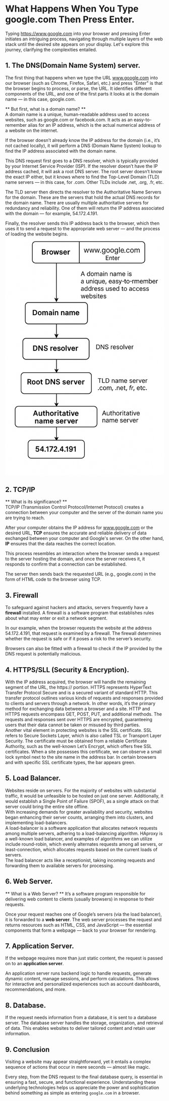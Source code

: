 # What Happens When You Type google.com Then Press Enter.
Typing https://www.google.com into your browser and pressing Enter initiates an intriguing process, navigating through multiple layers of the web stack until the desired site appears on your display. Let's explore this journey, clarifying the complexities entailed.

## 1. The DNS(Domain Name System) server.
The first thing that happens when we type the URL www.google.com into our browser (such as Chrome, Firefox, Safari, etc.) and press "Enter" is that the browser begins to process, or parse, the URL. It identifies different components of the URL, and one of the first parts it looks at is the domain name — in this case, google.com.<br>

** But first, what is a domain name? ** <br>
A domain name is a unique, human-readable address used to access websites, such as google.com or facebook.com. It acts as an easy-to-remember alias for an IP address, which is the actual numerical address of a website on the internet.<br>

If the browser doesn’t already know the IP address for the domain (i.e., it’s not cached locally), it will perform a DNS (Domain Name System) lookup to find the IP address associated with the domain name.<br>

This DNS request first goes to a DNS resolver, which is typically provided by your Internet Service Provider (ISP). If the resolver doesn’t have the IP address cached, it will ask a root DNS server. The root server doesn’t know the exact IP either, but it knows where to find the Top-Level Domain (TLD) name servers — in this case, for .com. Other TLDs include .net, .org, .fr, etc.<br>

The TLD server then directs the resolver to the Authoritative Name Servers for the domain. These are the servers that hold the actual DNS records for the domain name. There are usually multiple authoritative servers for redundancy and reliability. One of them will return the IP address associated with the domain — for example, 54.172.4.191.<br>

Finally, the resolver sends this IP address back to the browser, which then uses it to send a request to the appropriate web server — and the process of loading the website begins.
![Alt text](./DNS.png)

## 2. TCP/IP
** What is its significance? **<br> 
TCP/IP (Transmission Control Protocol/Internet Protocol) creates a connection between your computer and the server of the domain name you are trying to reach.

After your computer obtains the IP address for www.google.com or the desired URL, **TCP** ensures the accurate and reliable delivery of data exchanged between your computer and Google's server. On the other hand, **IP** ensures that the data reaches the correct location.  

This process resembles an interaction where the browser sends a request to the server hosting the domain, and once the server receives it, it responds to confirm that a connection can be established.  

The server then sends back the requested URL (e.g., google.com) in the form of HTML code to the browser using TCP.

## 3. Firewall
To safeguard against hackers and attacks, servers frequently have a **firewall** installed. A firewall is a software program that establishes rules about what may enter or exit a network segment.

In our example, when the browser requests the website at the address 54.172.4.191, that request is examined by a firewall. The firewall determines whether the request is safe or if it poses a risk to the server’s security.  

Browsers can also be fitted with a firewall to check if the IP provided by the DNS request is potentially malicious.

## 4. HTTPS/SLL (Security & Encryption).
With the IP address acquired, the browser will handle the remaining segment of the URL, the https:// portion. HTTPS represents HyperText Transfer Protocol Secure and is a secured variant of standard HTTP. This transfer protocol outlines various kinds of requests and responses provided to clients and servers through a network. In other words, it’s the primary method for exchanging data between a browser and a site. HTTP and HTTPS requests encompass GET, POST, PUT, and additional methods. The requests and responses sent over HTTPS are encrypted, guaranteeing users that their data cannot be taken or misused by third parties.<br>
Another vital element in protecting websites is the SSL certificate. SSL refers to Secure Sockets Layer, which is also called TSL or Transport Layer Security. The certificate must be obtained from a reliable Certificate Authority, such as the well-known Let’s Encrypt, which offers free SSL certificates. When a site possesses this certificate, we can observe a small lock symbol next to the site name in the address bar. In certain browsers and with specific SSL certificate types, the bar appears green.

## 5. Load Balancer.
Websites reside on servers. For the majority of websites with substantial traffic, it would be unfeasible to be hosted on just one server. Additionally, it would establish a Single Point of Failure (SPOF), as a single attack on that server could bring the entire site offline.<br> 
With increasing demands for greater availability and security, websites began enhancing their server counts, arranging them into clusters, and implementing load-balancers.<br> 
A load-balancer is a software application that allocates network requests among multiple servers, adhering to a load-balancing algorithm. HAproxy is a well-known load balancer, and examples of algorithms we can utilize include round-robin, which evenly alternates requests among all servers, or least-connection, which allocates requests based on the current loads of servers.<br>
The load balancer acts like a receptionist, taking incoming requests and forwarding them to available servers for processing.

## 6. Web Server. 
** What is a Web Server? ** 
It’s a software program responsible for delivering web content to clients (usually browsers) in response to their requests.

Once your request reaches one of Google’s servers (via the load balancer), it is forwarded to a **web server**. The web server processes the request and returns resources such as HTML, CSS, and JavaScript — the essential components that form a webpage — back to your browser for rendering.

## 7. Application Server.
If the webpage requires more than just static content, the request is passed on to an **application server**.

An application server runs backend logic to handle requests, generate dynamic content, manage sessions, and perform calculations. This allows for interactive and personalized experiences such as account dashboards, recommendations, and more.

## 8. Database.
If the request needs information from a database, it is sent to a database server. The database server handles the storage, organization, and retrieval of data. This enables websites to deliver tailored content and retain user information. 

## 9. Conclusion
Visiting a website may appear straightforward, yet it entails a complex sequence of actions that occur in mere seconds — almost like magic.

Every step, from the DNS request to the final database query, is essential in ensuring a fast, secure, and functional experience. Understanding these underlying technologies helps us appreciate the power and sophistication behind something as simple as entering `google.com` in a browser.

